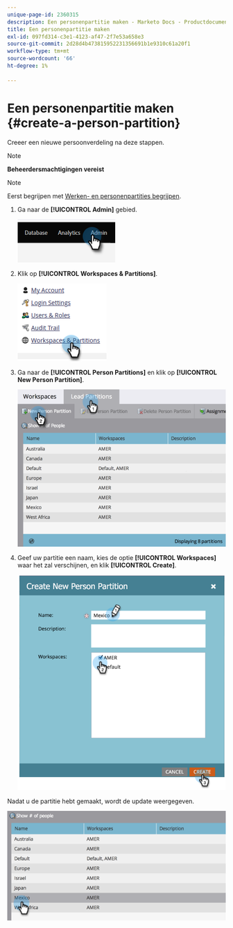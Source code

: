 ```yaml
---
unique-page-id: 2360315
description: Een personenpartitie maken - Marketo Docs - Productdocumentatie
title: Een personenpartitie maken
exl-id: 097fd314-c3e1-4123-af47-2f7e53a658e3
source-git-commit: 2d28d4b473815952231356691b1e9310c61a20f1
workflow-type: tm+mt
source-wordcount: '66'
ht-degree: 1%

---
```


# Een personenpartitie maken {#create-a-person-partition}

Creeer een nieuwe persoonverdeling na deze stappen.

>[!NOTE]
>
>**Beheerdersmachtigingen vereist**

>[!NOTE]
>
>Eerst begrijpen met [Werken- en personenpartities begrijpen](/help/marketo/product-docs/administration/workspaces-and-person-partitions/understanding-workspaces-and-person-partitions.md).

1. Ga naar de **[!UICONTROL Admin]** gebied.

   ![](assets/create-a-person-partition-1.png)

1. Klik op **[!UICONTROL Workspaces & Partitions]**.

   ![](assets/create-a-person-partition-2.png)

1. Ga naar de **[!UICONTROL Person Partitions]** en klik op **[!UICONTROL New Person Partition]**.

   ![](assets/create-a-person-partition-3.png)

1. Geef uw partitie een naam, kies de optie **[!UICONTROL Workspaces]** waar het zal verschijnen, en klik **[!UICONTROL Create]**.

   ![](assets/create-a-person-partition-4.png)

Nadat u de partitie hebt gemaakt, wordt de update weergegeven.

![](assets/create-a-person-partition-5.png)
